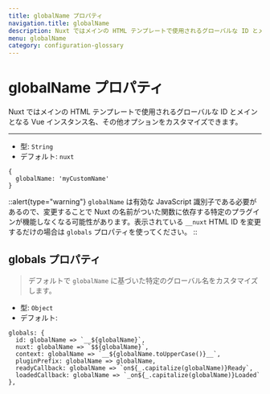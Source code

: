 ```yaml
---
title: globalName プロパティ
navigation.title: globalName
description: Nuxt ではメインの HTML テンプレートで使用されるグローバルな ID とメインとなる Vue インスタンス名、その他オプションをカスタマイズできます。
menu: globalName
category: configuration-glossary
---
```

# globalName プロパティ

Nuxt ではメインの HTML テンプレートで使用されるグローバルな ID とメインとなる Vue インスタンス名、その他オプションをカスタマイズできます。

---

- 型: `String`
- デフォルト: `nuxt`

```js{}[nuxt.config.js]
{
  globalName: 'myCustomName'
}
```

::alert{type="warning"}
`globalName` は有効な JavaScript 識別子である必要があるので、変更することで Nuxt の名前がついた関数に依存する特定のプラグインが機能しなくなる可能性があります。表示されている `__nuxt` HTML ID を変更するだけの場合は `globals` プロパティを使ってください。
::

## globals プロパティ

> デフォルトで `globalName` に基づいた特定のグローバル名をカスタマイズします。

- 型: `Object`
- デフォルト:

```js{}[nuxt.config.js]
globals: {
  id: globalName => `__${globalName}`,
  nuxt: globalName => `$${globalName}`,
  context: globalName => `__${globalName.toUpperCase()}__`,
  pluginPrefix: globalName => globalName,
  readyCallback: globalName => `on${_.capitalize(globalName)}Ready`,
  loadedCallback: globalName => `_on${_.capitalize(globalName)}Loaded`
},
```
